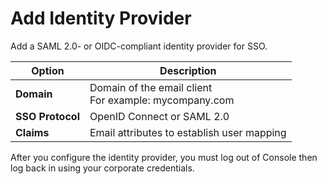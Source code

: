 # Add Identity Provider

Add a SAML 2.0- or OIDC-compliant identity provider for SSO.

| **Option** | **Description** |
|--|--|
| **Domain** | Domain of the email client<br>For example: mycompany.com |
| **SSO Protocol** | OpenID Connect or SAML 2.0 |
| **Claims** | Email attributes to establish user mapping |
 
After you configure the identity provider, you must log out of Console then log back in using your corporate credentials.